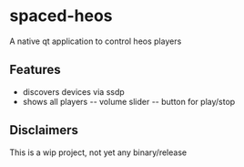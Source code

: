 # spaced-heos
A native qt application to control heos players

## Features
- discovers devices via ssdp
- shows all players
-- volume slider
-- button for play/stop

## Disclaimers
This is a wip project, not yet any binary/release
